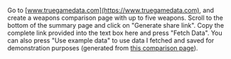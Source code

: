 Go to [www.truegamedata.com](https://www.truegamedata.com),
and create a weapons comparison page with up to five weapons.
Scroll to the bottom of the summary page and click on "Generate share link".
Copy the complete link provided into the text box here and press
"Fetch Data". You can also press "Use example data" to use data I fetched
and saved for demonstration purposes (generated from
[this comparison page](https://www.truegamedata.com/?share=bTECUV)).
